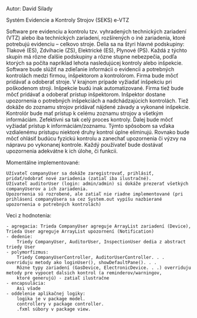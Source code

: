 Autor: David Silady

Systém Evidencie a Kontroly Strojov
(SEKS)
e-VTZ

Software pre evidenciu a kontrolu tzv. vyhradených technických zariadení (VTZ)
alebo iba technických zariadení, rozšírených o iné zariadenia, ktoré potrebujú
evidenciu – celkovo stroje.
Delia sa na štyri hlavné podskupiny: Tlakové (ES), Zdvíhacie (ZS), Elektrické (ES),
Plynové (PS). Každá z týchto skupín má rôzne ďalšie podskupiny a rôzne stupne
nebezpečia, podľa ktorých sa počíta napríklad lehota nasledujúcej kontroly alebo
inšpekcie.
Software bude slúžiť na zdieľanie informácii o evidencii a potrebných kontrolách
medzi firmou, inšpektorom a kontrolórom.
Firma bude môcť pridávať a odoberať stroje. V krajnom prípade vyžiadať inšpekciu
pri poškodenom stroji. Inšpekcie budú inak automatizované. Firma tiež bude môcť
pridávať a odoberať prístup inšpektorom.
Inšpektor dostane upozornenia o potrebných inšpekciách a nadchádzajúcich
kontrolách. Tiež dokáže do zoznamu strojov pridávať nájdené závady a vykonané
inšpekcie.
Kontrolór bude mať prístup k celému zoznamu strojov a všetkým informáciám.
Zefektívni sa tak celý proces kontroly. Ďalej bude môcť vyžiadať prístup
k informáciám/zoznamu. Týmto spôsobom sa vďaka vzdialenému prístupu niektoré
druhy kontrol úplne eliminujú. Rovnako bude môcť ohlásiť budúcu fyzickú kontrolu
a zanechať upozornenia či výzvy na nápravu po vykonanej kontrole.
Každý používateľ bude dostávať upozornenia adekvátne k ich úlohe, či funkcii.

  Momentálne implementované:
  
    Užívateľ companyUser sa dokáže zaregistrovať, prihlásiť, pridať/odobrať nové zariadenia (zatiaľ iba ilustračné).
    Užívateľ auditorUser (login: admin/admin) si dokáže prezerať všetkých companyUserov a ich zariadenia.
    Upozornenia sú rozrobené, ale zatiaľ nie riadne implementované (pri prihlásení companyUsera sa cez System.out vypíšu nazbierané upozornenia o potrebných kontrolách)

  Veci z hodnotenia: 
  
    - agregacia: Trieda CompanyUser agreguje ArrayList zariadení (Device), Trieda User agreguje ArrayList upozornení (Notification)
    - dedenie: 
        Triedy CompanyUser, AuditorUser, InspectionUser dedia z abstract triedy User
    - polymorfizmus:
        Triedy CompanyUserController, AuditorUserController. . . overriduju metody ako loginUser(), showDefaultPane(). . .
        Rôzne typy zariadení (GasDevice, ElectronicDevice. . .) overriduju metody pre vypocet dalsich kontrol (a reminderov/warningov,
        ktoré generujú) - zatiaľ ilustračne
    - encapsulácia:
        Asi všade
    - oddelenie aplikačnej logiky: 
        logika je v package model.
        controllery v package controller.
        .fxml súbory v package view.
